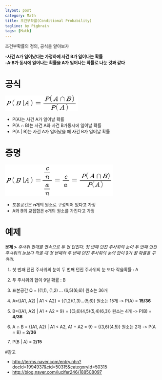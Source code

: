 ```yaml
---
layout: post
category: Math
title: 조건부확률(Conditional Probability)
tagline: by Pigbrain
tags: [Math]
---
```

  
조건부확률의 정의, 공식을 알아보자
  
<!--more-->

**-사건 A가 일어났다는 가정하에 사건 B가 일어나는 확률**   
**-A·B가 동시에 일어나는 확률을 A가 일어나는 확률로 나눈 것과 같다**  
  
# 공식  
<img src="/assets/themes/Snail/img/Math\ConditionalProbability/formula.png" alt="">  

* P(A)는 사건 A가 일어날 확률 
* P(A ∩ B)는 사건 A와 사건 B가동시에 일어날 확률 
* P(A \| B)는 사건 A가 일어났을 때 사건 B가 일어날 확률  

# 증명
<img src="/assets/themes/Snail/img/Math\ConditionalProbability/proof.png" alt="">

* 포본공간은 **n**개의 원소로 구성되어 있다고 가정  
* A와 B의 교집합은 **c**개의 원소를 가진다고 가정

# 예제
 **문제 >** _주사위 한개를 연속으로 두 번 던진다. 첫 번째 던진 주사위의 눈이 두 번째 던진 주사위의 눈보다 작을 때 첫 번째와 두 번째 던진 주사위의 눈의 합이 9가 될 확률을 구하라._
 
1. 첫 번째 던진 주사위의 눈이 두 번째 던진 주사위의 눈 보다 작을확률 : A  

2. 두 주사위의 합이 9일 확률 : B  

3. 표본공간 Ω = [(1,1), (1,2) ... (6,5)(6,6)] 원소는 36개
4. A={(A1, A2) | A1 < A2} = {(1,2)(1,3)...(5,6)} 원소는 15개 -> P(A) = **15/36**  

5. B={(A1, A2) | A1 + A2 = 9} = {(3,6)(4,5)(5,4)(6,3)} 원소는 4개 -> P(B) = **4/36**  

6. A ∩ B = {(A1, A2) | A1 < A2, A1 + A2 = 9} = {(3,6)(4,5)} 원소는 2개 -> P(A ∩ B) = **2/36** 
 
7. P(B \| A) = **2/15** 
  
 
#참고
* http://terms.naver.com/entry.nhn?docId=1994937&cid=50315&categoryId=50315
* http://blog.naver.com/lucifer246/188508097